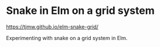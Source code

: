 # Snake in Elm on a grid system

https://tjmw.github.io/elm-snake-grid/

Experimenting with snake on a grid system in Elm.
